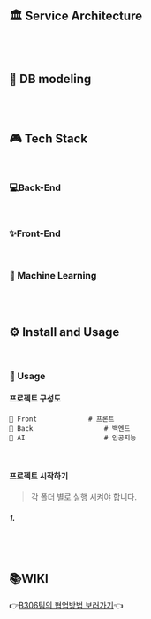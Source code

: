 </br>

## 🏛 Service Architecture

</br>

</br>

## 💾 DB modeling

</br>

</br>

## 🎮 Tech Stack

</br>

### 💻Back-End

</br>

### ✨Front-End

</br>

### 👾 Machine Learning

</br>

</br>

## ⚙️ Install and Usage

</br>

### 🔨 Usage

#### 프로젝트 구성도

```
📁 Front				# 프론트 
📁 Back					# 백엔드 
📁 AI					# 인공지능
```

</br>

#### 프로젝트 시작하기

> 각 폴더 별로 실행 시켜야 합니다.

##### 1.

</br>

</br>

## 📚WIKI
👉[B306팀의 협업방법 보러가기](https://lab.ssafy.com/s05-ai-image/S05P21B306/-/wikis/home)👈
